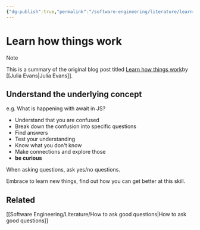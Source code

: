 ```yaml
---
{"dg-publish":true,"permalink":"/software-engineering/literature/learn-how-things-work/","tags":["code/best_practices"],"created":"2023-09-11T17:59:11.816-05:00","updated":"2023-09-19T08:07:50.466-05:00"}
---
```


# Learn how things work

> [!NOTE]
> This is a summary of the original blog post titled [Learn how things work](https://jvns.ca/blog/learn-how-things-work/)by [[Julia Evans\|Julia Evans]].
## Understand the underlying concept
e.g. What is happening with await in JS?

- Understand that you are confused
- Break down the confusion into specific questions
- Find answers
- Test your understanding
- Know what you don't know
- Make connections and explore those
- **be curious**

When asking questions, ask yes/no questions.

Embrace to learn new things, find out how you can get better at this skill.
## Related
[[Software Engineering/Literature/How to ask good questions\|How to ask good questions]]